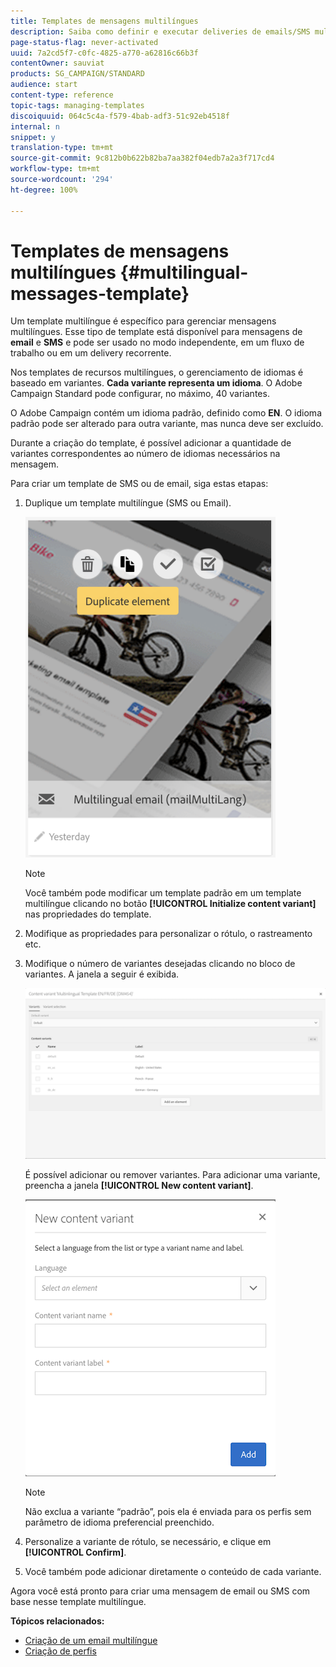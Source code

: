 ```yaml
---
title: Templates de mensagens multilíngues
description: Saiba como definir e executar deliveries de emails/SMS multilíngues em um único delivery com base no idioma preferencial dos clientes segmentados automaticamente. Relate o desempenho de cada delivery até os níveis de idioma e pessoa.
page-status-flag: never-activated
uuid: 7a2cd5f7-c0fc-4825-a770-a62816c66b3f
contentOwner: sauviat
products: SG_CAMPAIGN/STANDARD
audience: start
content-type: reference
topic-tags: managing-templates
discoiquuid: 064c5c4a-f579-4bab-adf3-51c92eb4518f
internal: n
snippet: y
translation-type: tm+mt
source-git-commit: 9c812b0b622b82ba7aa382f04edb7a2a3f717cd4
workflow-type: tm+mt
source-wordcount: '294'
ht-degree: 100%

---
```



# Templates de mensagens multilíngues {#multilingual-messages-template}

Um template multilíngue é específico para gerenciar mensagens multilíngues. Esse tipo de template está disponível para mensagens de **email** e **SMS** e pode ser usado no modo independente, em um fluxo de trabalho ou em um delivery recorrente.

Nos templates de recursos multilíngues, o gerenciamento de idiomas é baseado em variantes. **Cada variante representa um idioma**. O Adobe Campaign Standard pode configurar, no máximo, 40 variantes.

O Adobe Campaign contém um idioma padrão, definido como **EN**. O idioma padrão pode ser alterado para outra variante, mas nunca deve ser excluído.

Durante a criação do template, é possível adicionar a quantidade de variantes correspondentes ao número de idiomas necessários na mensagem.

Para criar um template de SMS ou de email, siga estas etapas:

1. Duplique um template multilíngue (SMS ou Email).

   ![](assets/multi_template_duplicate.png)

   >[!NOTE]
   >
   >Você também pode modificar um template padrão em um template multilíngue clicando no botão **[!UICONTROL Initialize content variant]** nas propriedades do template.

1. Modifique as propriedades para personalizar o rótulo, o rastreamento etc.

1. Modifique o número de variantes desejadas clicando no bloco de variantes. A janela a seguir é exibida.

   ![](assets/multi_template_variants.png)

   É possível adicionar ou remover variantes. Para adicionar uma variante, preencha a janela **[!UICONTROL New content variant]**.

   ![](assets/multi_template_newvariant.png)

   >[!NOTE]
   >
   >Não exclua a variante “padrão”, pois ela é enviada para os perfis sem parâmetro de idioma preferencial preenchido.

1. Personalize a variante de rótulo, se necessário, e clique em **[!UICONTROL Confirm]**.

1. Você também pode adicionar diretamente o conteúdo de cada variante.

Agora você está pronto para criar uma mensagem de email ou SMS com base nesse template multilíngue.

**Tópicos relacionados:**

* [Criação de um email multilíngue](../../channels/using/creating-a-multilingual-email.md)
* [Criação de perfis](../../audiences/using/creating-profiles.md)
